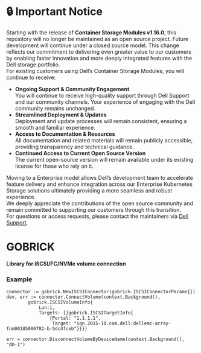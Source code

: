 # :lock: **Important Notice**
Starting with the release of **Container Storage Modules v1.16.0**, this repository will no longer be maintained as an open source project. Future development will continue under a closed source model. This change reflects our commitment to delivering even greater value to our customers by enabling faster innovation and more deeply integrated features with the Dell storage portfolio.<br>
For existing customers using Dell’s Container Storage Modules, you will continue to receive:
* **Ongoing Support & Community Engagement**<br>
       You will continue to receive high-quality support through Dell Support and our community channels. Your experience of engaging with the Dell community remains unchanged.
* **Streamlined Deployment & Updates**<br>
        Deployment and update processes will remain consistent, ensuring a smooth and familiar experience.
* **Access to Documentation & Resources**<br>
       All documentation and related materials will remain publicly accessible, providing transparency and technical guidance.
* **Continued Access to Current Open Source Version**<br>
       The current open-source version will remain available under its existing license for those who rely on it.

Moving to a Enterprise model allows Dell’s development team to accelerate feature delivery and enhance integration across our Enterprise Kubernetes Storage solutions ultimately providing a more seamless and robust experience.<br>
We deeply appreciate the contributions of the open source community and remain committed to supporting our customers through this transition.<br>
For questions or access requests, please contact the maintainers via [Dell Support](https://www.dell.com/support/kbdoc/en-in/000188046/container-storage-interface-csi-drivers-and-container-storage-modules-csm-how-to-get-support).

# GOBRICK
**Library for iSCSI/FC/NVMe volume connection**


### Example

```
connector := gobrick.NewISCSIConnector(gobrick.ISCSIConnectorParams{})
dev, err := connector.ConnectVolume(context.Background(),
		gobrick.ISCSIVolumeInfo{
			Lun:1,
			Targets: []gobrick.ISCSITargetInfo{
				{Portal: "1.1.1.1",
				 Target: "iqn.2015-10.com.dell:dellemc-array-fnm00185000782-b-5dc4fceb"}}})

err = connector.DisconnectVolumeByDeviceName(context.Background(), "dm-1")
```
